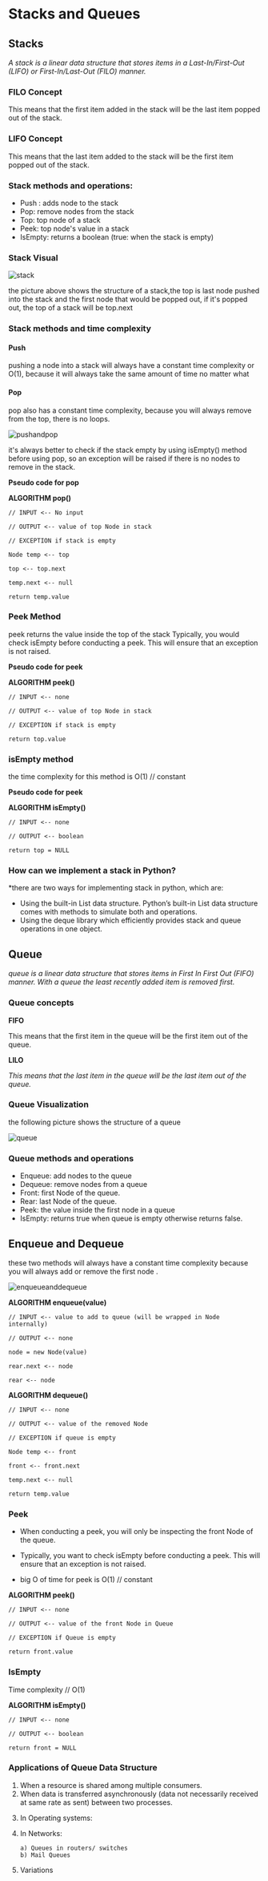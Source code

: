 # Stacks and Queues
## Stacks

*A stack is a linear data structure that stores items in a Last-In/First-Out (LIFO) or First-In/Last-Out (FILO) manner.*

### FILO Concept

This means that the first item added in the stack will be the last item popped out of the stack.

### LIFO Concept

This means that the last item added to the stack will be the first item popped out of the stack.

### Stack methods and operations:

- Push : adds node to the stack
- Pop: remove nodes from the stack
- Top: top node of a stack
- Peek: top node's value in a stack
- IsEmpty: returns a boolean (true: when the stack is empty)

### Stack Visual

![stack](https://codefellows.github.io/common_curriculum/data_structures_and_algorithms/Code_401/class-10/resources/images/stack1.PNG)

the picture above shows the structure of a stack,the top is last node pushed into the stack and the first node that would be popped out, if it's popped out, the top of a stack will be top.next

### Stack methods and time complexity

#### Push 
pushing a node into a stack will always have a constant time complexity or O(1), because it will always take the same amount of time no matter what
#### Pop
pop also has a constant time complexity, because you will always remove from the top, there is no loops.

![pushandpop](https://cdn.programiz.com/sites/tutorial2program/files/stack-operations.png)

it's always better to check if the stack empty by using isEmpty() method before using pop, so an exception will be raised if there is no nodes to remove in 
the stack.

**Pseudo code for pop**

**ALGORITHM pop()**

`// INPUT <-- No input`

`// OUTPUT <-- value of top Node in stack`

`// EXCEPTION if stack is empty`

   `Node temp <-- top`
   
   `top <-- top.next`
   
   `temp.next <-- null`
   
   `return temp.value`

   ### Peek Method

peek returns the value inside the top of the stack Typically, you would check isEmpty before conducting a peek. This will ensure that an exception is not raised. 

**Pseudo code for peek**

**ALGORITHM peek()**

`// INPUT <-- none`

`// OUTPUT <-- value of top Node in stack`

`// EXCEPTION if stack is empty`

   `return top.value`

   ### isEmpty method 

   the time complexity for this method is O(1) // constant

**Pseudo code for peek**

**ALGORITHM isEmpty()**

`// INPUT <-- none`

`// OUTPUT <-- boolean`

`return top = NULL`

### How can we implement a stack in Python?
*there are two ways for implementing stack in python, which are:

- Using the built-in List data structure. Python’s built-in List data structure comes with methods to simulate both and operations.
- Using the deque library which efficiently provides stack and queue operations in one object.

## Queue

*queue is a linear data structure that stores items in First In First Out (FIFO) manner. With a queue the least recently added item is removed first.*

### Queue concepts

**FIFO**

This means that the first item in the queue will be the first item out of the queue.

**LILO**

*This means that the last item in the queue will be the last item out of the queue.*

### Queue Visualization

the following picture shows the structure of a queue

![queue](https://codefellows.github.io/common_curriculum/data_structures_and_algorithms/Code_401/class-10/resources/images/Queue.PNG)

### Queue methods and operations

- Enqueue: add nodes to the queue
- Dequeue: remove nodes from a queue
- Front: first Node of the queue.
- Rear: last Node of the queue.
- Peek: the value inside the first node in a queue
- IsEmpty: returns true when queue is empty otherwise returns false.

## Enqueue and Dequeue

these two methods will always have a constant time complexity because you will always add or remove the first node .

![enqueueanddequeue](https://www.callicoder.com/static/756cf2c68e5810a2f37f27ce1ce562a8/51aac/queue-data-structure.jpg)

**ALGORITHM enqueue(value)**

`// INPUT <-- value to add to queue (will be wrapped in Node internally)`

`// OUTPUT <-- none`

   `node = new Node(value)`

   `rear.next <-- node`

   `rear <-- node`

   **ALGORITHM dequeue()**

`// INPUT <-- none`

`// OUTPUT <-- value of the removed Node`

`// EXCEPTION if queue is empty`


   `Node temp <-- front`

   `front <-- front.next`

   `temp.next <-- null`


   `return temp.value`

   ### Peek
- When conducting a peek, you will only be inspecting the front Node of the queue.

- Typically, you want to check isEmpty before conducting a peek. This will ensure that an exception is not raised.

- big O of time for peek is O(1) // constant

**ALGORITHM peek()**

`// INPUT <-- none`

`// OUTPUT <-- value of the front Node in Queue`

`// EXCEPTION if Queue is empty`

   `return front.value`

### IsEmpty 
Time complexity // O(1)



**ALGORITHM isEmpty()**

`// INPUT <-- none`

`// OUTPUT <-- boolean`

`return front = NULL`

### Applications of Queue Data Structure

1. When a resource is shared among multiple consumers. 
2. When data is transferred asynchronously (data not necessarily received at same rate as sent) between two processes. 
3) In Operating systems:
      
4) In Networks:

       a) Queues in routers/ switches 
       b) Mail Queues

5) Variations

